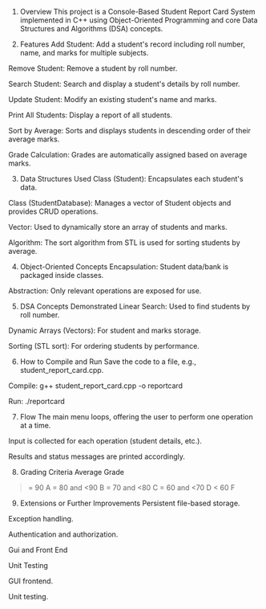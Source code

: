 1. Overview
This project is a Console-Based Student Report Card System implemented in C++ using Object-Oriented Programming and core Data Structures and Algorithms (DSA) concepts.

2. Features
Add Student: Add a student's record including roll number, name, and marks for multiple subjects.

Remove Student: Remove a student by roll number.

Search Student: Search and display a student's details by roll number.

Update Student: Modify an existing student's name and marks.

Print All Students: Display a report of all students.

Sort by Average: Sorts and displays students in descending order of their average marks.

Grade Calculation: Grades are automatically assigned based on average marks.

3. Data Structures Used
Class (Student): Encapsulates each student's data.

Class (StudentDatabase): Manages a vector of Student objects and provides CRUD operations.

Vector: Used to dynamically store an array of students and marks.

Algorithm: The sort algorithm from STL is used for sorting students by average.

4. Object-Oriented Concepts
Encapsulation: Student data/bank is packaged inside classes.

Abstraction: Only relevant operations are exposed for use.

5. DSA Concepts Demonstrated
Linear Search: Used to find students by roll number.

Dynamic Arrays (Vectors): For student and marks storage.

Sorting (STL sort): For ordering students by performance.

6. How to Compile and Run
Save the code to a file, e.g., student_report_card.cpp.

Compile:
g++ student_report_card.cpp -o reportcard

Run:
./reportcard

7. Flow
The main menu loops, offering the user to perform one operation at a time.

Input is collected for each operation (student details, etc.).

Results and status messages are printed accordingly.

8. Grading Criteria
Average	Grade
>= 90	A
>= 80 and <90	B
>= 70 and <80	C
>= 60 and <70	D
< 60	F
9. Extensions or Further Improvements
Persistent file-based storage.

Exception handling.

Authentication and authorization.

Gui and Front End

Unit Testing

GUI frontend.

Unit testing.
